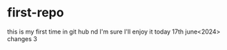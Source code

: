 # first-repo
this is my first time in git hub nd I'm sure I'll enjoy it 
today 17th june<2024>
changes 3
